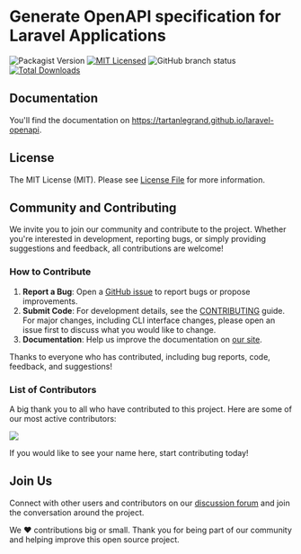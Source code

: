 # Generate OpenAPI specification for Laravel Applications

![Packagist Version](https://img.shields.io/packagist/v/tartanlegrand/laravel-openapi?style=flat-square)
[![MIT Licensed](https://img.shields.io/badge/license-MIT-brightgreen.svg?style=flat-square)](LICENSE.md)
![GitHub branch status](https://img.shields.io/github/checks-status/TartanLeGrand/laravel-openapi/main?style=flat-square)
[![Total Downloads](https://img.shields.io/packagist/dt/tartanlegrand/laravel-openapi.svg?style=flat-square)](https://packagist.org/packages/tartanlegrand/laravel-openapi)

## Documentation

You'll find the documentation on https://tartanlegrand.github.io/laravel-openapi.

## License

The MIT License (MIT). Please see [License File](LICENSE.md) for more information.

## Community and Contributing

We invite you to join our community and contribute to the project. Whether you're interested in development, reporting bugs, or simply providing suggestions and feedback, all contributions are welcome!

### How to Contribute

1. **Report a Bug**: Open a [GitHub issue](https://github.com/TartanLeGrand/laravel-openapi/issues) to report bugs or propose improvements.
2. **Submit Code**: For development details, see the [CONTRIBUTING](CONTRIBUTING.md) guide. For major changes, including CLI interface changes, please open an issue first to discuss what you would like to change.
3. **Documentation**: Help us improve the documentation on [our site](https://tartanlegrand.github.io/laravel-openapi).

Thanks to everyone who has contributed, including bug reports, code, feedback, and suggestions!

### List of Contributors

A big thank you to all who have contributed to this project. Here are some of our most active contributors:

<a href="https://github.com/tartanlegrand/laravel-openapi/graphs/contributors">
  <img src="https://contrib.rocks/image?repo=tartanlegrand/laravel-openapi" />
</a>

If you would like to see your name here, start contributing today!

## Join Us

Connect with other users and contributors on our [discussion forum](https://github.com/TartanLeGrand/laravel-openapi/discussions) and join the conversation around the project.

We ❤️ contributions big or small. Thank you for being part of our community and helping improve this open source project.
